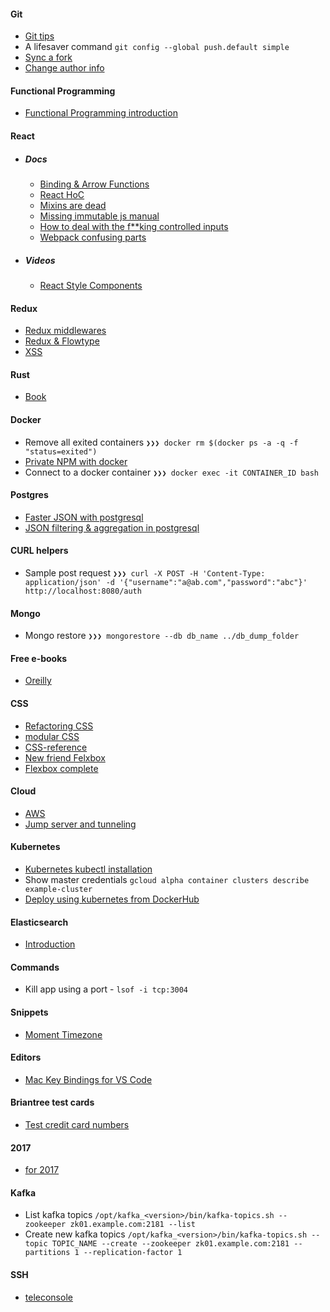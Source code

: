#### Git 
- [Git tips](https://github.com/git-tips/tips)
- A lifesaver command `git config --global push.default simple`
- [Sync a fork](https://help.github.com/articles/syncing-a-fork/)
- [Change author info](https://help.github.com/articles/changing-author-info/)

#### Functional Programming
- [Functional Programming introduction](https://medium.com/@cscalfani/so-you-want-to-be-a-functional-programmer-part-1-1f15e387e536#.v75g0i6xk)

#### React

- ##### Docs
  - [Binding & Arrow Functions](https://medium.com/@machnicki/handle-events-in-react-with-arrow-functions-ede88184bbb#.xfxboxcln)
  - [React HoC](https://medium.com/@franleplant/react-higher-order-components-in-depth-cf9032ee6c3e#.rnprjgz6j)
  - [Mixins are dead](https://medium.com/@dan_abramov/mixins-are-dead-long-live-higher-order-components-94a0d2f9e750#.ogagoa19y)
  - [Missing immutable js manual](http://untangled.io/the-missing-immutable-js-manual/)
  - [How to deal with the f**king controlled inputs](http://goshakkk.name/controlled-vs-uncontrolled-inputs-react/)
  - [Webpack confusing parts](https://medium.com/@rajaraodv/webpack-the-confusing-parts-58712f8fcad9#.ef7thr20c)

- ##### Videos
  - [React Style Components](https://www.youtube.com/watch?v=gNeavlJ7lNY)

#### Redux
  - [Redux middlewares](https://medium.com/@meagle/understanding-87566abcfb7a#.cwi77nt37)
  - [Redux & Flowtype](https://medium.com/@cdebotton/redux-and-flowtype-69ff1dd09036#.1vrz45rap)
  - [XSS](https://medium.com/node-security/the-most-common-xss-vulnerability-in-react-js-applications-2bdffbcc1fa0#.hjmaob50k)
  


#### Rust
- [Book](https://doc.rust-lang.org/book)

#### Docker
- Remove all exited containers `❯❯❯ docker rm $(docker ps -a -q -f "status=exited")`
- [Private NPM with docker](https://blog.risingstack.com/private-npm-with-docker/)
- Connect to a docker container `❯❯❯ docker exec -it CONTAINER_ID bash`

#### Postgres
- [Faster JSON with postgresql](https://hashrocket.com/blog/posts/faster-json-generation-with-postgresql)
- [JSON filtering & aggregation in postgresql](http://stormatics.com/howto-use-json-functionality-in-postgresql/)

#### CURL helpers
- Sample post request `❯❯❯ curl -X POST -H 'Content-Type: application/json' -d '{"username":"a@ab.com","password":"abc"}' http://localhost:8080/auth`

#### Mongo
- Mongo restore `❯❯❯ mongorestore --db db_name ../db_dump_folder`

#### Free e-books
- [Oreilly](http://www.oreilly.com/programming/free/)

#### CSS
- [Refactoring CSS](https://speakerdeck.com/csswizardry/refactoring-css-without-losing-your-mind)
- [modular CSS](https://medium.engineering/simple-style-sheets-c3b588867899#.cmmi61to0)
- [CSS-reference](http://cssreference.io/)
- [New friend Felxbox](https://css-tricks.com/snippets/css/a-guide-to-flexbox/)
- [Flexbox complete](https://medium.freecodecamp.com/understanding-flexbox-everything-you-need-to-know-b4013d4dc9af#.xvhiqtrhh)

#### Cloud
- [AWS](https://github.com/open-guides/og-aws)
- [Jump server and tunneling](https://blog.remibergsma.com/2013/05/28/creating-a-multi-hop-ssh-tunnel-by-chaining-ssh-commands-and-using-a-jump-host/)

#### Kubernetes
- [Kubernetes kubectl installation](https://code.google.com/p/google-cloud-sdk/issues/detail?id=336#c8)
- Show master credentials `gcloud alpha container clusters describe example-cluster`
- [Deploy using kubernetes from DockerHub](http://blog.wercker.com/deploying-a-microservice-to-kubernetes)

#### Elasticsearch
- [Introduction](https://www.hakkalabs.co/articles/introduction-to-elasticsearch-by-radu-gheorghe/)

#### Commands
- Kill app using a port - `lsof -i tcp:3004`

#### Snippets
- [Moment Timezone](http://jsfiddle.net/91zmpneh/)

#### Editors
- [Mac Key Bindings for VS Code](https://code.visualstudio.com/shortcuts/keyboard-shortcuts-macos.pdf)

#### Briantree test cards
- [Test credit card numbers](https://developers.braintreepayments.com/reference/general/testing/ruby#credit-card-numbers)

#### 2017
- [for 2017](https://medium.com/@sapegin/what-to-learn-in-2017-if-youre-a-frontend-developer-b6cfef46effd#.akm9ll6b9)

#### Kafka
- List kafka topics  `/opt/kafka_<version>/bin/kafka-topics.sh --zookeeper zk01.example.com:2181 --list`
- Create new kafka topics  `/opt/kafka_<version>/bin/kafka-topics.sh --topic TOPIC_NAME --create --zookeeper zk01.example.com:2181 --partitions 1 --replication-factor 1`

#### SSH
- [teleconsole](http://gravitational.com/blog/instant-ssh-github/)

